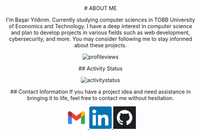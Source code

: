 <div align="center">
# ABOUT ME
<p>I'm Başar Yıldırım. Currently studying computer sciences in TOBB University of Economics and Technology. I have a deep interest in computer science and plan to develop projects in various fields such as web development, cybersecurity, and more. You may consider following me to stay informed about these projects.</p>
<p> <img src="https://komarev.com/ghpvc/?username=basaryldrm06&label=Profile%20views&color=AFE1AF&style=flat" alt="profileviews" /> </p>
## Activity Status
<p><img src="https://github-readme-streak-stats.herokuapp.com/?user=basaryldrm06&" alt="activitystatus" /></p>
## Contact Information
If you have a project idea and need assistance in bringing it to life, feel free to contact me without hesitation.
<p> 
  <a href="mailto:basaryldrm06@gmail.com?subject=Hello%20basaryldrm06"> <img src="./images/Contact/gmail.png" width="60" alt="gmail"> </a>
  <a href="https://www.linkedin.com/in/basaryldrm06/"> <img src="./images/Contact/linkedin.png" width="60" alt="linkedin"> </a>
  <a href="https://github.com/basaryldrm06" target="_blank"> <img src="./images/Contact/github.png" width="60" alt="github"> </a>
</p>
</div>

